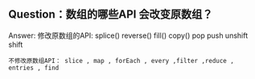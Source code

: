 ## Question：数组的哪些API 会改变原数组？



Answer: 
    修改原数组的API: splice() reverse() fill() copy() pop push unshift shift


    不修改原数组API： slice , map , forEach , every ,filter ,reduce , entries , find